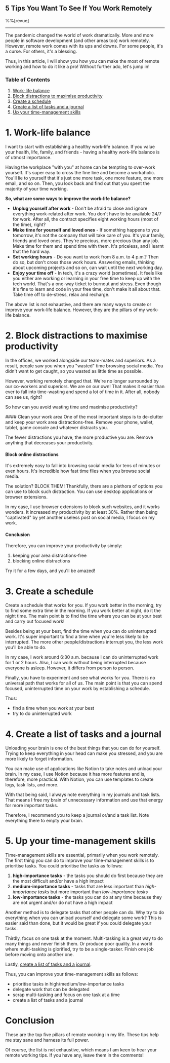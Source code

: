 ## 5 Tips You Want To See If You Work Remotely

%%[revue]

<hr/>

The pandemic changed the world of work dramatically. More and more people in software development (and other areas too) work remotely. However, remote work comes with its ups and downs. For some people, it's a curse. For others, it's a blessing.

Thus, in this article, I will show you how you can make the most of remote working and how to do it like a pro! Without further ado, let's jump in!

### Table of Contents
1. [Work-life balance](#1-work-life-balance)
2. [Block distractions to maximise productivity](#2-block-distractions-to-maximise-productivity)
3. [Create a schedule](#3-create-a-schedule)
4. [Create a list of tasks and a journal](#4-create-a-list-of-tasks-and-a-journal)
5. [Up your time-management skills](#5-up-your-time-management-skills)

# 1. Work-life balance
I want to start with establishing a healthy work-life balance. If you value your health, life, family, and friends - having a healthy work-life balance is of utmost importance.

Having the workplace "with you" at home can be tempting to over-work yourself. It's super easy to cross the fine line and become a workaholic. You'll lie to yourself that it's just one more task, one more feature, one more email, and so on. Then, you look back and find out that you spent the majority of your time working.

**So, what are some ways to improve the work-life balance?**
* **Unplug yourself after work** - Don't be afraid to close and ignore everything work-related after work. You don't have to be available 24/7 for work. After all, the contract specifies eight working hours (most of the time), right?
* **Make time for yourself and loved ones** - If something happens to you tomorrow, it's not the company that will take care of you. It's your family, friends and loved ones. They're precious, more precious than any job. Make time for them and spend time with them. It's priceless, and I learnt that the hard way.
* **Set working hours** - Do you want to work from 8 a.m. to 4 p.m.? Then do so, but don't cross those work hours. Answering emails, thinking about upcoming projects and so on, can wait until the next working day.
* **Enjoy your time off** - In tech, it's a crazy world (sometimes). It feels like you either are working or learning in your free time to keep up with the tech world. That's a one-way ticket to burnout and stress. Even though it's fine to learn and code in your free time, don't make it all about that. Take time off to de-stress, relax and recharge.

The above list is not exhaustive, and there are many ways to create or improve your work-life balance. However, they are the pillars of my work-life balance.

# 2. Block distractions to maximise productivity
In the offices, we worked alongside our team-mates and superiors. As a result, people saw you when you "wasted" time browsing social media. You didn't want to get caught, so you wasted as little time as possible.

However, working remotely changed that. We're no longer surrounded by our co-workers and superiors. We are on our own! That makes it easier than ever to fall into time-wasting and spend a lot of time in it. After all, nobody can see us, right?

So how can you avoid wasting time and maximise productivity?

#### Clean your work area
One of the most important steps is to de-clutter and keep your work area distractions-free. Remove your phone, wallet, tablet, game console and whatever distracts you.

The fewer distractions you have, the more productive you are. Remove anything that decreases your productivity.

#### Block online distractions
It's extremely easy to fall into browsing social media for tens of minutes or even hours. It's incredible how fast time flies when you browse social media.

The solution? BLOCK THEM! Thankfully, there are a plethora of options you can use to block such distraction. You can use desktop applications or browser extensions.

In my case, I use browser extensions to block such websites, and it works wonders. It increased my productivity by at least 30%. Rather than being "captivated" by yet another useless post on social media, I focus on my work.

#### Conclusion
Therefore, you can improve your productivity by simply:
1. keeping your area distractions-free
2. blocking online distractions

Try it for a few days, and you'll be amazed!

# 3. Create a schedule
Create a schedule that works for you. If you work better in the morning, try to find some extra time in the morning. If you work better at night, do it the night time. The main point is to find the time where you can be at your best and carry out focused work!

Besides being at your best, find the time when you can do uninterrupted work. It's super important to find a time when you're less likely to be interrupted. The more other people/distractions interrupt you, the less work you'll be able to do.

In my case, I work around 6:30 a.m. because I can do uninterrupted work for 1 or 2 hours. Also, I can work without being interrupted because everyone is asleep. However, it differs from person to person.

Finally, you have to experiment and see what works for you. There is no universal path that works for all of us. The main point is that you can spend focused, uninterrupted time on your work by establishing a schedule.

Thus:
* find a time when you work at your best
* try to do uninterrupted work

# 4. Create a list of tasks and a journal
Unloading your brain is one of the best things that you can do for yourself. Trying to keep everything in your head can make you stressed, and you are more likely to forget information.

You can make use of applications like Notion to take notes and unload your brain. In my case, I use Notion because it has more features and is, therefore, more practical. With Notion, you can use templates to create logs, task lists, and more.

With that being said, I always note everything in my journals and task lists. That means I free my brain of unnecessary information and use that energy for more important tasks.

Therefore, I recommend you to keep a journal or/and a task list. Note everything there to empty your brain.

# 5. Up your time-management skills
Time-management skills are essential, primarily when you work remotely. The first thing you can do to improve your time-management skills is to prioritise tasks. You could prioritise the tasks as follows:
1. **high-importance tasks** - the tasks you should do first because they are the most difficult and/or have a high impact
2. **medium-importance tasks** - tasks that are less important than *high-importance tasks* but more important than *low-importance tasks*
3. **low-importance tasks** - the tasks you can do at any time because they are not urgent and/or do not have a high impact

Another method is to delegate tasks that other people can do. Why try to do everything when you can unload yourself and delegate some work? This is easier said than done, but it would be great if you could delegate your tasks.

Thirdly, focus on one task at the moment. Multi-tasking is a great way to do many things and never finish them. Or produce poor quality. In a world where multi-tasking is glorified, try to be a single-tasker. Finish one job before moving onto another one.

Lastly, [create a list of tasks and a journal](#4-create-a-list-of-tasks-and-a-journal).

Thus, you can improve your time-management skills as follows:
* prioritise tasks in high/medium/low-importance tasks
* delegate work that can be delegated
* scrap multi-tasking and focus on one task at a time
* create a list of tasks and a journal

# Conclusion
These are the top five pillars of remote working in my life. These tips help me stay sane and harness its full power.

Of course, the list is not exhaustive, which means I am keen to hear your remote working tips. If you have any, leave them in the comments!